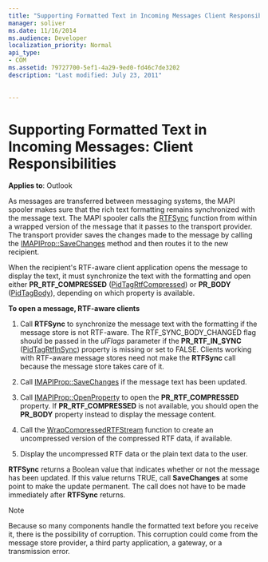 ```yaml
---
title: "Supporting Formatted Text in Incoming Messages Client Responsibilities"
manager: soliver
ms.date: 11/16/2014
ms.audience: Developer
localization_priority: Normal
api_type:
- COM
ms.assetid: 79727700-5ef1-4a29-9ed0-fd46c7de3202
description: "Last modified: July 23, 2011"
 
 
---
```


# Supporting Formatted Text in Incoming Messages: Client Responsibilities

  
  
**Applies to**: Outlook 
  
As messages are transferred between messaging systems, the MAPI spooler makes sure that the rich text formatting remains synchronized with the message text. The MAPI spooler calls the [RTFSync](rtfsync.md) function from within a wrapped version of the message that it passes to the transport provider. The transport provider saves the changes made to the message by calling the [IMAPIProp::SaveChanges](imapiprop-savechanges.md) method and then routes it to the new recipient. 
  
When the recipient's RTF-aware client application opens the message to display the text, it must synchronize the text with the formatting and open either **PR_RTF_COMPRESSED** ([PidTagRtfCompressed](pidtagrtfcompressed-canonical-property.md)) or **PR_BODY** ([PidTagBody](pidtagbody-canonical-property.md)), depending on which property is available.
  
 **To open a message, RTF-aware clients**
  
1. Call **RTFSync** to synchronize the message text with the formatting if the message store is not RTF-aware. The RTF_SYNC_BODY_CHANGED flag should be passed in the  _ulFlags_ parameter if the **PR_RTF_IN_SYNC** ([PidTagRtfInSync](pidtagrtfinsync-canonical-property.md)) property is missing or set to FALSE. Clients working with RTF-aware message stores need not make the **RTFSync** call because the message store takes care of it. 
    
2. Call [IMAPIProp::SaveChanges](imapiprop-savechanges.md) if the message text has been updated. 
    
3. Call [IMAPIProp::OpenProperty](imapiprop-openproperty.md) to open the **PR_RTF_COMPRESSED** property. If **PR_RTF_COMPRESSED** is not available, you should open the **PR_BODY** property instead to display the message content. 
    
4. Call the [WrapCompressedRTFStream](wrapcompressedrtfstream.md) function to create an uncompressed version of the compressed RTF data, if available. 
    
5. Display the uncompressed RTF data or the plain text data to the user.
    
 **RTFSync** returns a Boolean value that indicates whether or not the message has been updated. If this value returns TRUE, call **SaveChanges** at some point to make the update permanent. The call does not have to be made immediately after **RTFSync** returns. 
  
> [!NOTE]
> Because so many components handle the formatted text before you receive it, there is the possibility of corruption. This corruption could come from the message store provider, a third party application, a gateway, or a transmission error. 
  

